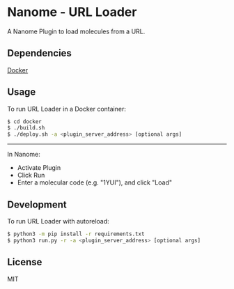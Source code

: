 # Nanome - URL Loader

A Nanome Plugin to load molecules from a URL.

## Dependencies

[Docker](https://docs.docker.com/get-docker/)

## Usage

To run URL Loader in a Docker container:

```sh
$ cd docker
$ ./build.sh
$ ./deploy.sh -a <plugin_server_address> [optional args]
```

---

In Nanome:

- Activate Plugin
- Click Run
- Enter a molecular code (e.g. "1YUI"), and click "Load"


## Development

To run URL Loader with autoreload:

```sh
$ python3 -m pip install -r requirements.txt
$ python3 run.py -r -a <plugin_server_address> [optional args]
```

## License

MIT
